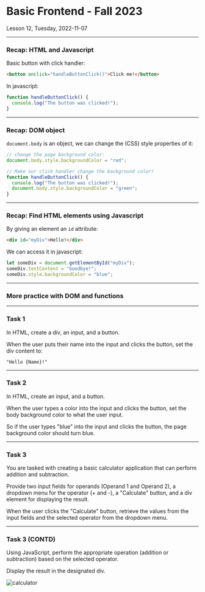 <!-- .slide: id="lesson12" -->

# Basic Frontend - Fall 2023

Lesson 12, Tuesday, 2022-11-07

---

### Recap: HTML and Javascript

Basic button with click handler:

```html
<button onclick="handleButtonClick()">Click me!</button>
```

In javascript:

```js
function handleButtonClick() {
  console.log("The button was clicked!");
}
```

---

### Recap: DOM object

`document.body` is an object, we can change the (CSS) style properties of it:

```js
// change the page background color:
document.body.style.backgroundColor = "red";

// Make our click handler change the background color!
function handleButtonClick() {
  console.log("The button was clicked!");
  document.body.style.backgroundColor = "green";
}
```

---

### Recap: Find HTML elements using Javascript

By giving an element an `id` attribute:

```html
<div id="myDiv">Hello!</div>
```

We can access it in javascript:

```js
let someDiv = document.getElementById("myDiv");
someDiv.textContent = "Goodbye!";
someDiv.style.backgroundColor = "blue";
```

---

### More practice with DOM and functions

---

### Task 1

In HTML, create a div, an input, and a button.

When the user puts their name into the input and clicks the button, set the div content to:

```"Hello {Name}!"```

---

### Task 2

In HTML, create an input, and a button.

When the user types a color into the input and clicks the button, set the body background color to what the user input.

So if the user types "blue" into the input and clicks the button, the page background color should turn blue. 

---

### Task 3

You are tasked with creating a basic calculator application that can perform addition and subtraction.

Provide two input fields for operands (Operand 1 and Operand 2), a dropdown menu for the operator (+ and -), a "Calculate" button, and a div element for displaying the result.

When the user clicks the "Calculate" button, retrieve the values from the input fields and the selected operator from the dropdown menu.

---

### Task 3 (CONTD)

Using JavaScript, perform the appropriate operation (addition or subtraction) based on the selected operator.

Display the result in the designated div.

![calculator](images/calculator.png) <!-- .element height="300px" width="500px" --> 

